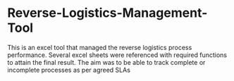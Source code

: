 # Reverse-Logistics-Management-Tool
This is an excel tool that managed the reverse logistics process performance.
Several excel sheets were referenced with required functions to attain the final result.
The aim was to be able to track complete or incomplete processes as per agreed SLAs
